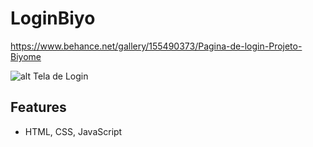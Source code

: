 # LoginBiyo

https://www.behance.net/gallery/155490373/Pagina-de-login-Projeto-Biyome

![alt Tela de Login](https://mir-s3-cdn-cf.behance.net/projects/404/2222c7155490373.Y3JvcCwxMzA5LDEwMjQsMTYsMA.png)

## Features

- HTML, CSS, JavaScript 
